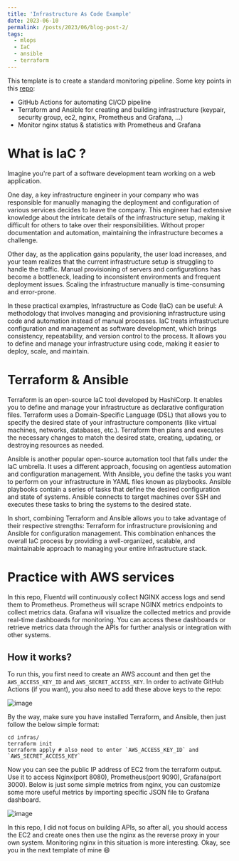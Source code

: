 ```yaml
---
title: 'Infrastructure As Code Example'
date: 2023-06-10
permalink: /posts/2023/06/blog-post-2/
tags:
  - mlops
  - IaC
  - ansible
  - terraform
---
```


This template is to create a standard monitoring pipeline. Some key points in this [repo](https://github.com/manhph2211/SiMonitor):
- GitHub Actions for automating CI/CD pipeline
- Terraform and Ansible for creating and building infrastructure (keypair, security group, ec2, nginx, Prometheus and Grafana, ...)
- Monitor nginx status & statistics with Prometheus and Grafana

# What is IaC ?

Imagine you're part of a software development team working on a web application.

One day, a key infrastructure engineer in your company who was responsible for manually managing the deployment and configuration of various services decides to leave the company. This engineer had extensive knowledge about the intricate details of the infrastructure setup, making it difficult for others to take over their responsibilities. Without proper documentation and automation, maintaining the infrastructure becomes a challenge.

Other day, as the application gains popularity, the user load increases, and your team realizes that the current infrastructure setup is struggling to handle the traffic. Manual provisioning of servers and configurations has become a bottleneck, leading to inconsistent environments and frequent deployment issues. Scaling the infrastructure manually is time-consuming and error-prone.

In these practical examples, Infrastructure as Code (IaC) can be useful: A methodology that involves managing and provisioning infrastructure using code and automation instead of manual processes. IaC treats infrastructure configuration and management as software development, which brings consistency, repeatability, and version control to the process. It allows you to define and manage your infrastructure using code, making it easier to deploy, scale, and maintain.

# Terraform & Ansible

Terraform is an open-source IaC tool developed by HashiCorp. It enables you to define and manage your infrastructure as declarative configuration files. Terraform uses a Domain-Specific Language (DSL) that allows you to specify the desired state of your infrastructure components (like virtual machines, networks, databases, etc.). Terraform then plans and executes the necessary changes to match the desired state, creating, updating, or destroying resources as needed.

Ansible is another popular open-source automation tool that falls under the IaC umbrella. It uses a different approach, focusing on agentless automation and configuration management. With Ansible, you define the tasks you want to perform on your infrastructure in YAML files known as playbooks. Ansible playbooks contain a series of tasks that define the desired configuration and state of systems. Ansible connects to target machines over SSH and executes these tasks to bring the systems to the desired state.

In short, combining Terraform and Ansible allows you to take advantage of their respective strengths: Terraform for infrastructure provisioning and Ansible for configuration management. This combination enhances the overall IaC process by providing a well-organized, scalable, and maintainable approach to managing your entire infrastructure stack.

# Practice with AWS services

In this repo, Fluentd will continuously collect NGINX access logs and send them to Prometheus. Prometheus will scrape NGINX metrics endpoints to collect metrics data. Grafana will visualize the collected metrics and provide real-time dashboards for monitoring. You can access these dashboards or retrieve metrics data through the APIs for further analysis or integration with other systems.


## How it works?

To run this, you first need to create an AWS account and then get the `AWS_ACCESS_KEY_ID` and `AWS_SECRET_ACCESS_KEY`. In order to activate GitHub Actions (if you want), you also need to add these above keys to the repo:

![image](https://github.com/manhph2211/SiMlops/assets/61444616/540b91af-d8e7-482b-8cd0-bc9e1807f386)

By the way, make sure you have installed Terraform, and Ansible, then just follow the below simple format:

```
cd infras/
terraform init 
terraform apply # also need to enter `AWS_ACCESS_KEY_ID` and `AWS_SECRET_ACCESS_KEY`
```

Now you can see the public IP address of EC2 from the terraform output. Use it to access Nginx(port 8080), Prometheus(port 9090), Grafana(port 3000). Below is just some simple metrics from nginx, you can customize some more useful metrics by importing specific JSON file to Grafana dashboard. 

![image](https://github.com/manhph2211/SiMlops/assets/61444616/38a7acad-72be-4dd2-9024-a2879a289a88)

In this repo, I did not focus on building APIs, so after all, you should access the EC2 and create ones then use the nginx as the reverse proxy in your own system. Monitoring nginx in this situation is more interesting. Okay, see you in the next template of mine 😄



